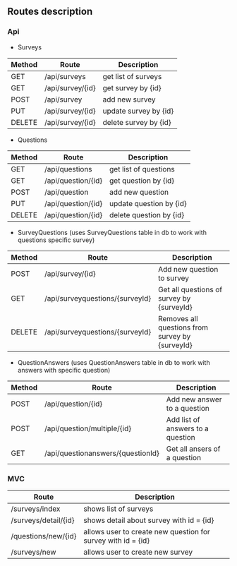 ## Routes description
### Api
- Surveys

| Method | Route            | Description            |     
| ------ | ---------------- | ---------------------- | 
| GET    | /api/surveys     | get list of surveys    |    
| GET    | /api/survey/{id} | get survey by {id}     | 
| POST   | /api/survey      | add new survey         |   
| PUT    | /api/survey/{id} | update survey by {id}  |
| DELETE | /api/survey/{id} | delete survey by {id}  |


- Questions

| Method | Route              | Description              |     
| ------ | ------------------ | ------------------------ | 
| GET    | /api/questions     | get list of questions    |    
| GET    | /api/question/{id} | get question by {id}     | 
| POST   | /api/question      | add new question         |   
| PUT    | /api/question/{id} | update question by {id}  |
| DELETE | /api/question/{id} | delete question by {id}  |

- SurveyQuestions (uses SurveyQuestions table in db to work with questions specific survey)

| Method | Route                           | Description                                     |     
| ------ | ------------------------------- | ----------------------------------------------- | 
| POST   | /api/survey/{id}                | Add new question to survey                      |    
| GET    | /api/surveyquestions/{surveyId} | Get all questions of survey by {surveyId}       |
| DELETE | /api/surveyquestions/{surveyId} | Removes all questions from survey by {surveyId} |

- QuestionAnswers (uses QuestionAnswers table in db to work with answers with specific question)

| Method | Route                             | Description                                     |     
| ------ | --------------------------------- | ----------------------------------------------- | 
| POST   | /api/question/{id}                | Add new answer to a question                    |    
| POST   | /api/question/multiple/{id}       | Add list of answers to a question               |
| GET    | /api/questionanswers/{questionId} | Get all ansers of a question                    |

### MVC
| Route                | Description                                                  |     
| -------------------- | ------------------------------------------------------------ | 
| /surveys/index       | shows list of surveys                                        |   
| /surveys/detail/{id} | shows detail about survey with id = {id}                     | 
| /questions/new/{id}  | allows user to create new question for survey with id = {id} |   
| /surveys/new         | allows user to create new survey                             |
